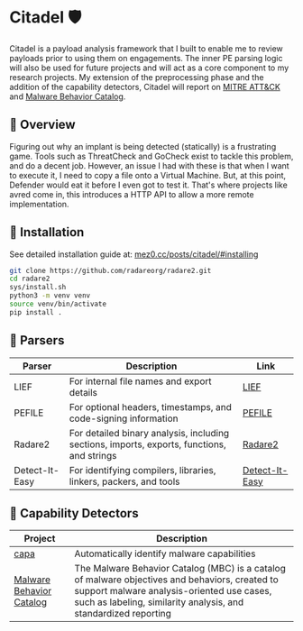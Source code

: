 # Citadel 🛡️

Citadel is a payload analysis framework that I built to enable me to review payloads prior to using them on engagements. The inner PE parsing logic will also be used for future projects and will act as a core component to my research projects. My extension of the preprocessing phase and the addition of the capability detectors, Citadel will report on [MITRE ATT&CK](https://attack.mitre.org/) and [Malware Behavior Catalog](https://github.com/MBCProject/mbc-markdown).

## 🎯 Overview

Figuring out why an implant is being detected (statically) is a frustrating game. Tools such as ThreatCheck and GoCheck exist to tackle this problem, and do a decent job. However, an issue I had with these is that when I want to execute it, I need to copy a file onto a Virtual Machine. But, at this point, Defender would eat it before I even got to test it. That's where projects like avred come in, this introduces a HTTP API to allow a more remote implementation.

## 🚀 Installation

See detailed installation guide at: [mez0.cc/posts/citadel/#installing](https://mez0.cc/posts/citadel/#installing)

```bash
git clone https://github.com/radareorg/radare2.git
cd radare2
sys/install.sh
python3 -m venv venv
source venv/bin/activate
pip install .
```

## 🔧 Parsers

| Parser         | Description                                                                                | Link                                                        |
| -------------- | ------------------------------------------------------------------------------------------ | ----------------------------------------------------------- |
| LIEF           | For internal file names and export details                                                 | [LIEF](https://github.com/lief-project/LIEF)                |
| PEFILE         | For optional headers, timestamps, and code-signing information                             | [PEFILE](https://github.com/erocarrera/pefile)              |
| Radare2        | For detailed binary analysis, including sections, imports, exports, functions, and strings | [Radare2](https://github.com/radareorg/radare2)             |
| Detect-It-Easy | For identifying compilers, libraries, linkers, packers, and tools                          | [Detect-It-Easy](https://github.com/horsicq/Detect-It-Easy) |

## 🔗 Capability Detectors

| Project                                                                | Description                                                                                                                                                                                                    |
| ---------------------------------------------------------------------- | -------------------------------------------------------------------------------------------------------------------------------------------------------------------------------------------------------------- |
| [capa](https://github.com/mandiant/capa)                               | Automatically identify malware capabilities                                                                                                                                                                    |
| [Malware Behavior Catalog](https://github.com/MBCProject/mbc-markdown) | The Malware Behavior Catalog (MBC) is a catalog of malware objectives and behaviors, created to support malware analysis-oriented use cases, such as labeling, similarity analysis, and standardized reporting |